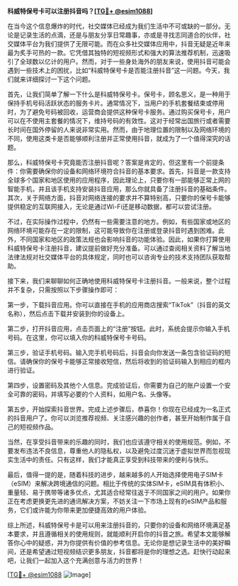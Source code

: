 **科威特保号卡可以注册抖音吗？[[TG💪+ @esim1088](https://t.me/s/esim1088)]**

在当今这个信息爆炸的时代，社交媒体已经成为我们生活中不可或缺的一部分。无论是记录生活的点滴，还是与朋友分享日常趣事，亦或是寻找志同道合的伙伴，社交媒体平台为我们提供了无限可能。而在众多社交媒体应用中，抖音无疑是近年来最为炙手可热的一款。它凭借其独特的短视频形式和强大的算法推荐机制，迅速吸引了全球数以亿计的用户。然而，对于一些身处海外的朋友来说，使用抖音可能会遇到一些技术上的困扰，比如“科威特保号卡是否能注册抖音”这一问题。今天，我们就来详细探讨一下这个问题。

首先，让我们简单了解一下什么是科威特保号卡。保号卡，顾名思义，是一种用于保持手机号码活跃状态的服务卡片。通常情况下，当用户的手机套餐结束或停用时，为了避免号码被回收，运营商会提供这种保号卡服务。通过购买保号卡，用户可以在不使用主套餐的情况下，维持号码的有效性。这对于经常出国旅行或者需要长时间在国外停留的人来说非常实用。然而，由于地理位置的限制以及网络环境的不同，使用这类卡是否能够顺利注册并正常使用抖音，就成为了一个值得深究的话题。

那么，科威特保号卡究竟能否注册抖音呢？答案是肯定的，但这里有一个前提条件：你需要确保你的设备和网络环境符合抖音的基本要求。首先，抖音是一款支持全球多个国家和地区使用的应用程序，因此理论上，只要你有一部能够正常上网的智能手机，并且该手机支持安装抖音应用，那么你就具备了注册抖音的基础条件。其次，关于网络方面，抖音对网络连接的要求并不算特别高，只要你的保号卡能够提供稳定的互联网接入，无论是通过Wi-Fi还是移动数据，都可以尝试注册。

不过，在实际操作过程中，仍然有一些需要注意的地方。例如，有些国家或地区的网络环境可能存在一定的限制，这可能导致你在注册或登录抖音时遇到困难。此外，不同国家和地区的政策法规也会影响抖音的功能体验。因此，如果你打算使用科威特保号卡注册抖音，建议提前做好充分准备。可以通过查阅相关资料了解当地法律法规对社交媒体平台的具体规定，同时也可以咨询专业的技术支持团队获取帮助。

接下来，我们来聊聊如何正确地使用科威特保号卡注册抖音。一般来说，整个过程并不复杂，只需按照以下步骤操作即可：

第一步，下载抖音应用。你可以直接在手机的应用商店搜索“TikTok”（抖音的英文名称），然后点击下载并安装到你的设备上。

第二步，打开抖音应用，点击页面上的“注册”按钮。此时，系统会提示你输入手机号码。在这里，你可以填入你的科威特保号卡号码。

第三步，验证手机号码。输入完手机号码后，抖音会向你发送一条包含验证码的短信。请确保你的保号卡能够正常接收短信，然后将收到的验证码输入到相应的框内进行验证。

第四步，设置密码及其他个人信息。完成验证后，你需要为自己的账户设置一个安全可靠的密码，并填写必要的个人资料，如用户名、头像等。

第五步，开始探索抖音世界。完成上述步骤后，恭喜你！你现在已经成为一名正式的抖音用户了。你可以浏览推荐视频、关注感兴趣的创作者，甚至开始制作属于自己的短视频作品。

当然，在享受抖音带来的乐趣的同时，我们也应该遵守相关的使用规范。例如，不要发布违法不良信息，尊重他人的隐私权，以及避免过度沉迷于虚拟世界而忽视现实生活中的责任。只有这样，我们才能真正享受到科技带来的便利与快乐。

最后，值得一提的是，随着科技的进步，越来越多的人开始选择使用电子SIM卡（eSIM）来解决跨境通信的问题。相比于传统的实体SIM卡，eSIM具有体积小、重量轻、易于携带等诸多优点，尤其适合经常往返于不同国家之间的用户。如果你正在考虑更换更先进的通讯解决方案，不妨关注一下市场上现有的eSIM产品和服务，它们或许能为你带来更加便捷高效的用户体验。

综上所述，科威特保号卡是可以用来注册抖音的，只要你的设备和网络环境满足基本要求，并且遵循相关的使用规则，就能顺利开启你的抖音之旅。希望本文能够解答你心中的疑惑，并为你提供有价值的参考信息。无论你是想记录生活中的美好瞬间，还是希望通过短视频结识更多朋友，抖音都将是你的理想之选。赶快行动起来吧，让我们一起加入这个充满创意与活力的世界！

[[TG💪+ @esim1088](https://t.me/s/esim1088) ![Image](https://i.postimg.cc/4NQfJmqS/Snipaste-2025-05-13-00-14-12.png)]